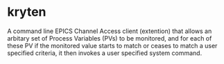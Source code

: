 kryten
======

A command line EPICS Channel Access client (extention) that allows an arbitary
set of Process Variables (PVs) to be monitored, and for each of these PV if the
monitored value starts to match or ceases to match a user specified criteria,
it then invokes a user specified system command.

